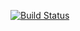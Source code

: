 [![Build Status](https://travis-ci.org/skvarma/real_CI_CD.svg?branch=master)](https://travis-ci.org/skvarma/real_CI_CD)
